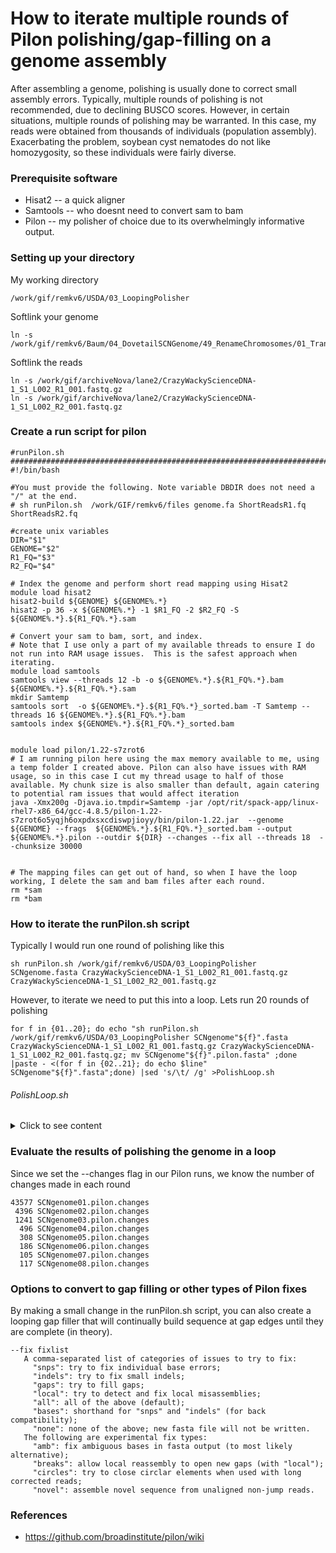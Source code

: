 # How to iterate multiple rounds of Pilon polishing/gap-filling on a genome assembly

After assembling a genome, polishing is usually done to correct small assembly errors. Typically, multiple rounds of polishing is not recommended, due to declining BUSCO scores. However, in certain situations, multiple rounds of polishing may be warranted.  In this case, my reads were obtained from thousands of individuals (population assembly). Exacerbating the problem, soybean cyst nematodes do not like homozygosity, so these individuals were fairly diverse.  

### Prerequisite software

* Hisat2 --  a quick aligner
* Samtools -- who doesnt need to convert sam to bam
* Pilon -- my polisher of choice due to its overwhelmingly informative output.  


### Setting up your directory

My working directory
```
/work/gif/remkv6/USDA/03_LoopingPolisher
```
Softlink your genome
```
ln -s /work/gif/remkv6/Baum/04_DovetailSCNGenome/49_RenameChromosomes/01_Transfer2Box/SCNgenome.fasta
```

Softlink the reads
```
ln -s /work/gif/archiveNova/lane2/CrazyWackyScienceDNA-1_S1_L002_R1_001.fastq.gz
ln -s /work/gif/archiveNova/lane2/CrazyWackyScienceDNA-1_S1_L002_R2_001.fastq.gz
```

### Create a run script for pilon
```
#runPilon.sh
###############################################################################
#!/bin/bash

#You must provide the following. Note variable DBDIR does not need a "/" at the end.
# sh runPilon.sh  /work/GIF/remkv6/files genome.fa ShortReadsR1.fq ShortReadsR2.fq

#create unix variables
DIR="$1"
GENOME="$2"
R1_FQ="$3"
R2_FQ="$4"

# Index the genome and perform short read mapping using Hisat2
module load hisat2
hisat2-build ${GENOME} ${GENOME%.*}
hisat2 -p 36 -x ${GENOME%.*} -1 $R1_FQ -2 $R2_FQ -S ${GENOME%.*}.${R1_FQ%.*}.sam

# Convert your sam to bam, sort, and index.
# Note that I use only a part of my available threads to ensure I do not run into RAM usage issues.  This is the safest approach when iterating.
module load samtools
samtools view --threads 12 -b -o ${GENOME%.*}.${R1_FQ%.*}.bam ${GENOME%.*}.${R1_FQ%.*}.sam
mkdir Samtemp
samtools sort  -o ${GENOME%.*}.${R1_FQ%.*}_sorted.bam -T Samtemp --threads 16 ${GENOME%.*}.${R1_FQ%.*}.bam
samtools index ${GENOME%.*}.${R1_FQ%.*}_sorted.bam


module load pilon/1.22-s7zrot6
# I am running pilon here using the max memory available to me, using a temp folder I created above. Pilon can also have issues with RAM usage, so in this case I cut my thread usage to half of those available. My chunk size is also smaller than default, again catering to potential ram issues that would affect iteration
java -Xmx200g -Djava.io.tmpdir=Samtemp -jar /opt/rit/spack-app/linux-rhel7-x86_64/gcc-4.8.5/pilon-1.22-s7zrot6o5yqjh6oxpdxsxcdiswpjioyy/bin/pilon-1.22.jar  --genome ${GENOME} --frags  ${GENOME%.*}.${R1_FQ%.*}_sorted.bam --output ${GENOME%.*}.pilon --outdir ${DIR} --changes --fix all --threads 18  --chunksize 30000


# The mapping files can get out of hand, so when I have the loop working, I delete the sam and bam files after each round.
rm *sam
rm *bam
```

### How to iterate the runPilon.sh script
Typically I would run one round of polishing like this
```
sh runPilon.sh /work/gif/remkv6/USDA/03_LoopingPolisher SCNgenome.fasta CrazyWackyScienceDNA-1_S1_L002_R1_001.fastq.gz CrazyWackyScienceDNA-1_S1_L002_R2_001.fastq.gz
```

However, to iterate we need to put this into a loop. Lets run 20 rounds of polishing
```
for f in {01..20}; do echo "sh runPilon.sh /work/gif/remkv6/USDA/03_LoopingPolisher SCNgenome"${f}".fasta CrazyWackyScienceDNA-1_S1_L002_R1_001.fastq.gz CrazyWackyScienceDNA-1_S1_L002_R2_001.fastq.gz; mv SCNgenome"${f}".pilon.fasta" ;done |paste - <(for f in {02..21}; do echo $line" SCNgenome"${f}".fasta";done) |sed 's/\t/ /g' >PolishLoop.sh
```

###### PolishLoop.sh
<details>
  <summary>Click to see content</summary>
  <pre>

sh runPilon.sh /work/gif/remkv6/USDA/03_LoopingPolisher SCNgenome01.fasta CrazyWackyScienceDNA-1_S1_L002_R1_001.fastq.gz CrazyWackyScienceDNA-1_S1_L002_R2_001.fastq.gz; mv SCNgenome01.pilon.fasta  SCNgenome02.fasta
sh runPilon.sh /work/gif/remkv6/USDA/03_LoopingPolisher SCNgenome02.fasta CrazyWackyScienceDNA-1_S1_L002_R1_001.fastq.gz CrazyWackyScienceDNA-1_S1_L002_R2_001.fastq.gz; mv SCNgenome02.pilon.fasta  SCNgenome03.fasta
sh runPilon.sh /work/gif/remkv6/USDA/03_LoopingPolisher SCNgenome03.fasta CrazyWackyScienceDNA-1_S1_L002_R1_001.fastq.gz CrazyWackyScienceDNA-1_S1_L002_R2_001.fastq.gz; mv SCNgenome03.pilon.fasta  SCNgenome04.fasta
sh runPilon.sh /work/gif/remkv6/USDA/03_LoopingPolisher SCNgenome04.fasta CrazyWackyScienceDNA-1_S1_L002_R1_001.fastq.gz CrazyWackyScienceDNA-1_S1_L002_R2_001.fastq.gz; mv SCNgenome04.pilon.fasta  SCNgenome05.fasta
sh runPilon.sh /work/gif/remkv6/USDA/03_LoopingPolisher SCNgenome05.fasta CrazyWackyScienceDNA-1_S1_L002_R1_001.fastq.gz CrazyWackyScienceDNA-1_S1_L002_R2_001.fastq.gz; mv SCNgenome05.pilon.fasta  SCNgenome06.fasta
sh runPilon.sh /work/gif/remkv6/USDA/03_LoopingPolisher SCNgenome06.fasta CrazyWackyScienceDNA-1_S1_L002_R1_001.fastq.gz CrazyWackyScienceDNA-1_S1_L002_R2_001.fastq.gz; mv SCNgenome06.pilon.fasta  SCNgenome07.fasta
sh runPilon.sh /work/gif/remkv6/USDA/03_LoopingPolisher SCNgenome07.fasta CrazyWackyScienceDNA-1_S1_L002_R1_001.fastq.gz CrazyWackyScienceDNA-1_S1_L002_R2_001.fastq.gz; mv SCNgenome07.pilon.fasta  SCNgenome08.fasta
sh runPilon.sh /work/gif/remkv6/USDA/03_LoopingPolisher SCNgenome08.fasta CrazyWackyScienceDNA-1_S1_L002_R1_001.fastq.gz CrazyWackyScienceDNA-1_S1_L002_R2_001.fastq.gz; mv SCNgenome08.pilon.fasta  SCNgenome09.fasta
sh runPilon.sh /work/gif/remkv6/USDA/03_LoopingPolisher SCNgenome09.fasta CrazyWackyScienceDNA-1_S1_L002_R1_001.fastq.gz CrazyWackyScienceDNA-1_S1_L002_R2_001.fastq.gz; mv SCNgenome09.pilon.fasta  SCNgenome10.fasta
sh runPilon.sh /work/gif/remkv6/USDA/03_LoopingPolisher SCNgenome10.fasta CrazyWackyScienceDNA-1_S1_L002_R1_001.fastq.gz CrazyWackyScienceDNA-1_S1_L002_R2_001.fastq.gz; mv SCNgenome10.pilon.fasta  SCNgenome11.fasta
sh runPilon.sh /work/gif/remkv6/USDA/03_LoopingPolisher SCNgenome11.fasta CrazyWackyScienceDNA-1_S1_L002_R1_001.fastq.gz CrazyWackyScienceDNA-1_S1_L002_R2_001.fastq.gz; mv SCNgenome11.pilon.fasta  SCNgenome12.fasta
sh runPilon.sh /work/gif/remkv6/USDA/03_LoopingPolisher SCNgenome12.fasta CrazyWackyScienceDNA-1_S1_L002_R1_001.fastq.gz CrazyWackyScienceDNA-1_S1_L002_R2_001.fastq.gz; mv SCNgenome12.pilon.fasta  SCNgenome13.fasta
sh runPilon.sh /work/gif/remkv6/USDA/03_LoopingPolisher SCNgenome13.fasta CrazyWackyScienceDNA-1_S1_L002_R1_001.fastq.gz CrazyWackyScienceDNA-1_S1_L002_R2_001.fastq.gz; mv SCNgenome13.pilon.fasta  SCNgenome14.fasta
sh runPilon.sh /work/gif/remkv6/USDA/03_LoopingPolisher SCNgenome14.fasta CrazyWackyScienceDNA-1_S1_L002_R1_001.fastq.gz CrazyWackyScienceDNA-1_S1_L002_R2_001.fastq.gz; mv SCNgenome14.pilon.fasta  SCNgenome15.fasta
sh runPilon.sh /work/gif/remkv6/USDA/03_LoopingPolisher SCNgenome15.fasta CrazyWackyScienceDNA-1_S1_L002_R1_001.fastq.gz CrazyWackyScienceDNA-1_S1_L002_R2_001.fastq.gz; mv SCNgenome15.pilon.fasta  SCNgenome16.fasta
sh runPilon.sh /work/gif/remkv6/USDA/03_LoopingPolisher SCNgenome16.fasta CrazyWackyScienceDNA-1_S1_L002_R1_001.fastq.gz CrazyWackyScienceDNA-1_S1_L002_R2_001.fastq.gz; mv SCNgenome16.pilon.fasta  SCNgenome17.fasta
sh runPilon.sh /work/gif/remkv6/USDA/03_LoopingPolisher SCNgenome17.fasta CrazyWackyScienceDNA-1_S1_L002_R1_001.fastq.gz CrazyWackyScienceDNA-1_S1_L002_R2_001.fastq.gz; mv SCNgenome17.pilon.fasta  SCNgenome18.fasta
sh runPilon.sh /work/gif/remkv6/USDA/03_LoopingPolisher SCNgenome18.fasta CrazyWackyScienceDNA-1_S1_L002_R1_001.fastq.gz CrazyWackyScienceDNA-1_S1_L002_R2_001.fastq.gz; mv SCNgenome18.pilon.fasta  SCNgenome19.fasta
sh runPilon.sh /work/gif/remkv6/USDA/03_LoopingPolisher SCNgenome19.fasta CrazyWackyScienceDNA-1_S1_L002_R1_001.fastq.gz CrazyWackyScienceDNA-1_S1_L002_R2_001.fastq.gz; mv SCNgenome19.pilon.fasta  SCNgenome20.fasta
sh runPilon.sh /work/gif/remkv6/USDA/03_LoopingPolisher SCNgenome20.fasta CrazyWackyScienceDNA-1_S1_L002_R1_001.fastq.gz CrazyWackyScienceDNA-1_S1_L002_R2_001.fastq.gz; mv SCNgenome20.pilon.fasta  SCNgenome21.fasta

</pre>
</details>

### Evaluate the results of polishing the genome in a loop
Since we set the --changes flag in our Pilon runs, we know the number of changes made in each round
```
43577 SCNgenome01.pilon.changes
 4396 SCNgenome02.pilon.changes
 1241 SCNgenome03.pilon.changes
  496 SCNgenome04.pilon.changes
  308 SCNgenome05.pilon.changes
  186 SCNgenome06.pilon.changes
  105 SCNgenome07.pilon.changes
  117 SCNgenome08.pilon.changes
```


### Options to convert to gap filling or other types of Pilon fixes
By making a small change in the runPilon.sh script, you can also create a looping gap filler that will continually build sequence at gap edges until they are complete (in theory).

```
--fix fixlist
   A comma-separated list of categories of issues to try to fix:
     "snps": try to fix individual base errors;
     "indels": try to fix small indels;
     "gaps": try to fill gaps;
     "local": try to detect and fix local misassemblies;
     "all": all of the above (default);
     "bases": shorthand for "snps" and "indels" (for back compatibility);
     "none": none of the above; new fasta file will not be written.
   The following are experimental fix types:
     "amb": fix ambiguous bases in fasta output (to most likely alternative);
     "breaks": allow local reassembly to open new gaps (with "local");
     "circles": try to close circlar elements when used with long corrected reads;
     "novel": assemble novel sequence from unaligned non-jump reads.
```

### References

* https://github.com/broadinstitute/pilon/wiki
